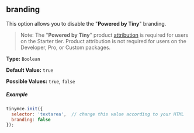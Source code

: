 ## branding

This option allows you to disable the "**Powered by Tiny**" branding.

> Note: The "**Powered by Tiny**" product [attribution]({{site.baseurl}}/general-configuration-guide/attribution-requirements/) is required for users on the Starter tier. Product attribution is not required for users on the Developer, Pro, or Custom packages.

**Type:** `Boolean`

**Default Value:** `true`

**Possible Values:** `true`, `false`

##### Example

```js
tinymce.init({
  selector: 'textarea',  // change this value according to your HTML
  branding: false
});
```
